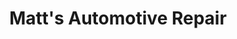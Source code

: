 ---
title: "Matt's Automotive Repair"
url: /oliver-springs/matts-automotive-repair/
shop: car repair
---